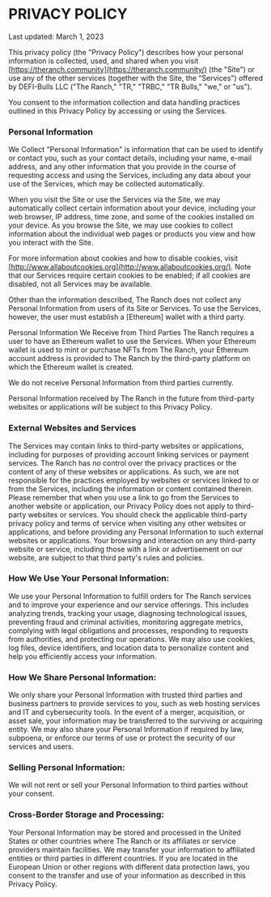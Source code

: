 # PRIVACY POLICY

Last updated: March 1, 2023

This privacy policy (the "Privacy Policy") describes how your personal information is collected, used, and shared when you visit [https://theranch.community](https://theranch.community/) (the "Site") or use any of the other services (together with the Site, the "Services") offered by DEFI-Bulls LLC ("The Ranch," "TR," "TRBC," "TR Bulls," "we," or "us").

You consent to the information collection and data handling practices outlined in this Privacy Policy by accessing or using the Services.

### Personal Information

We Collect "Personal Information" is information that can be used to identify or contact you, such as your contact details, including your name, e-mail address, and any other information that you provide in the course of requesting access and using the Services, including any data about your use of the Services, which may be collected automatically.

When you visit the Site or use the Services via the Site, we may automatically collect certain information about your device, including your web browser, IP address, time zone, and some of the cookies installed on your device. As you browse the Site, we may use cookies to collect information about the individual web pages or products you view and how you interact with the Site.

For more information about cookies and how to disable cookies, visit [http://www.allaboutcookies.org](http://www.allaboutcookies.org/). Note that our Services require certain cookies to be enabled; if all cookies are disabled, not all Services may be available.

Other than the information described, The Ranch does not collect any Personal Information from users of its Site or Services. To use the Services, however, the user must establish a \[Ethereum] wallet with a third party.

Personal Information We Receive from Third Parties The Ranch requires a user to have an Ethereum wallet to use the Services. When your Ethereum wallet is used to mint or purchase NFTs from The Ranch, your Ethereum account address is provided to The Ranch by the third-party platform on which the Ethereum wallet is created.

We do not receive Personal Information from third parties currently.

Personal Information received by The Ranch in the future from third-party websites or applications will be subject to this Privacy Policy.

### External Websites and Services&#x20;

The Services may contain links to third-party websites or applications, including for purposes of providing account linking services or payment services. The Ranch has no control over the privacy practices or the content of any of these websites or applications. As such, we are not responsible for the practices employed by websites or services linked to or from the Services, including the information or content contained therein. Please remember that when you use a link to go from the Services to another website or application, our Privacy Policy does not apply to third-party websites or services. You should check the applicable third-party privacy policy and terms of service when visiting any other websites or applications, and before providing any Personal Information to such external websites or applications. Your browsing and interaction on any third-party website or service, including those with a link or advertisement on our website, are subject to that third party's rules and policies.

### How We Use Your Personal Information:

&#x20;We use your Personal Information to fulfill orders for The Ranch services and to improve your experience and our service offerings. This includes analyzing trends, tracking your usage, diagnosing technological issues, preventing fraud and criminal activities, monitoring aggregate metrics, complying with legal obligations and processes, responding to requests from authorities, and protecting our operations. We may also use cookies, log files, device identifiers, and location data to personalize content and help you efficiently access your information.

### How We Share Personal Information:&#x20;

We only share your Personal Information with trusted third parties and business partners to provide services to you, such as web hosting services and IT and cybersecurity tools. In the event of a merger, acquisition, or asset sale, your information may be transferred to the surviving or acquiring entity. We may also share your Personal Information if required by law, subpoena, or enforce our terms of use or protect the security of our services and users.

### Selling Personal Information:&#x20;

We will not rent or sell your Personal Information to third parties without your consent.

### Cross-Border Storage and Processing:

Your Personal Information may be stored and processed in the United States or other countries where The Ranch or its affiliates or service providers maintain facilities. We may transfer your information to affiliated entities or third parties in different countries. If you are located in the European Union or other regions with different data protection laws, you consent to the transfer and use of your information as described in this Privacy Policy.
